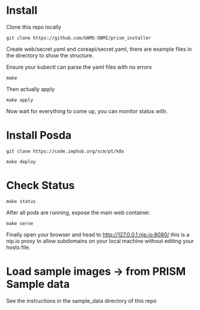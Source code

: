 # Install
Clone this repo locally

`git clone https://github.com/UAMS-DBMI/prism_installer`

Create web/secret.yaml and coreapi/secret.yaml, there are example files in the directory to show the structure.

Ensure your kubectl can parse the yaml files with no errors

`make`

Then actually apply

`make apply`

Now wait for everything to come up, you can monitor status with.

# Install Posda
`git clone https://code.imphub.org/scm/pt/k8s`

`make deploy`

# Check Status

`make status`

After all pods are running, expose the main web container.

`make serve`

Finally open your browser and head to http://127.0.0.1.nip.io:8080/ this is a nip.io proxy to allow subdomains on your local machine without editing your hosts file.

# Load sample images -> from PRISM Sample data
See the instructions in the sample_data directory of this repo
